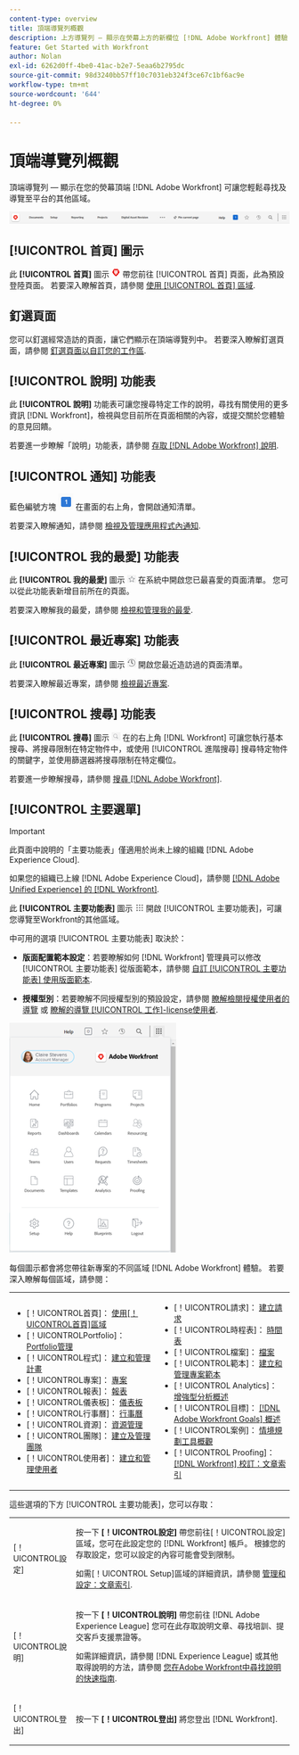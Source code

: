 ```yaml
---
content-type: overview
title: 頂端導覽列概觀
description: 上方導覽列 — 顯示在熒幕上方的新欄位 [!DNL Adobe Workfront] 體驗 — 可讓您輕鬆尋找並瀏覽至平台的其他區域。
feature: Get Started with Workfront
author: Nolan
exl-id: 6262d0ff-4be0-41ac-b2e7-5eaa6b2795dc
source-git-commit: 98d3240bb57ff10c7031eb324f3ce67c1bf6ac9e
workflow-type: tm+mt
source-wordcount: '644'
ht-degree: 0%

---
```


# 頂端導覽列概觀

頂端導覽列 — 顯示在您的熒幕頂端 [!DNL Adobe Workfront] 可讓您輕鬆尋找及導覽至平台的其他區域。

![頂端導覽列](assets/global-navigation-bar.png)

## [!UICONTROL 首頁] 圖示

此 **[!UICONTROL 首頁]** 圖示 ![](assets/home-icon.png) 帶您前往 [!UICONTROL 首頁] 頁面，此為預設登陸頁面。 若要深入瞭解首頁，請參閱 [使用 [!UICONTROL 首頁] 區域](../../workfront-basics/using-home/using-the-home-area/use-the-home-area.md).

## 釘選頁面

您可以釘選經常造訪的頁面，讓它們顯示在頂端導覽列中。 若要深入瞭解釘選頁面，請參閱 [釘選頁面以自訂您的工作區](../../workfront-basics/the-new-workfront-experience/pin-pages.md).

## [!UICONTROL 說明] 功能表

此 **[!UICONTROL 說明]** 功能表可讓您搜尋特定工作的說明，尋找有關使用的更多資訊 [!DNL Workfront]，檢視與您目前所在頁面相關的內容，或提交關於您體驗的意見回饋。

若要進一步瞭解「說明」功能表，請參閱 [存取 [!DNL Adobe Workfront] 說明](../../workfront-basics/navigate-workfront/workfront-navigation/access-workfront-help.md).

## [!UICONTROL 通知] 功能表

藍色編號方塊 ![](assets/notifications-icon.png) 在畫面的右上角，會開啟通知清單。

若要深入瞭解通知，請參閱 [檢視及管理應用程式內通知](../../workfront-basics/using-notifications/view-and-manage-in-app-notifications.md).

## [!UICONTROL 我的最愛] 功能表

此 **[!UICONTROL 我的最愛]** 圖示 ![我的最愛](assets/favorites-icon-62x55.png) 在系統中開啟您已最喜愛的頁面清單。 您可以從此功能表新增目前所在的頁面。

若要深入瞭解我的最愛，請參閱 [檢視和管理我的最愛](../../workfront-basics/navigate-workfront/recent-and-favorites/view-and-manage-favorites.md).

## [!UICONTROL 最近專案] 功能表

此 **[!UICONTROL 最近專案]** 圖示 ![[!UICONTROL 最近專案]](assets/recents-icon-40x43.png) 開啟您最近造訪過的頁面清單。

若要深入瞭解最近專案，請參閱 [檢視最近專案](../../workfront-basics/navigate-workfront/recent-and-favorites/view-recent-items.md).

## [!UICONTROL 搜尋] 功能表

此 **[!UICONTROL 搜尋]** 圖示 ![](assets/search-icon.png) 在的右上角 [!DNL Workfront] 可讓您執行基本搜尋、將搜尋限制在特定物件中，或使用 [!UICONTROL 進階搜尋] 搜尋特定物件的關鍵字，並使用篩選器將搜尋限制在特定欄位。

若要進一步瞭解搜尋，請參閱 [搜尋 [!DNL Adobe Workfront]](../../workfront-basics/navigate-workfront/search/search-workfront.md).

## [!UICONTROL 主要選單]

>[!IMPORTANT]
>
>此頁面中說明的「主要功能表」僅適用於尚未上線的組織 [!DNL Adobe Experience Cloud].
>
> 如果您的組織已上線 [!DNL Adobe Experience Cloud]，請參閱 [[!DNL Adobe Unified Experience] 的 [!DNL Workfront]](/help/quicksilver/workfront-basics/navigate-workfront/workfront-navigation/adobe-unified-experience.md).

此 **[!UICONTROL 主要功能表]** 圖示 ![主要功能表](assets/main-menu-icon.png) 開啟 [!UICONTROL 主要功能表]，可讓您導覽至Workfront的其他區域。

中可用的選項 [!UICONTROL 主要功能表] 取決於：

* **版面配置範本設定**：若要瞭解如何 [!DNL Workfront] 管理員可以修改 [!UICONTROL 主要功能表] 從版面範本，請參閱 [自訂 [!UICONTROL 主要功能表] 使用版面範本](../../administration-and-setup/customize-workfront/use-layout-templates/customize-main-menu.md).

* **授權型別**：若要瞭解不同授權型別的預設設定，請參閱 [瞭解檢閱授權使用者的導覽](../../workfront-basics/navigate-workfront/workfront-navigation/reviewer-global-navigation-bar.md) 或 [瞭解的導覽 [!UICONTROL 工作]-license使用者](../../workfront-basics/navigate-workfront/workfront-navigation/worker-global-navigation-bar.md).

![主要功能表選項](assets/main-menu-options-350x481.png)

每個圖示都會將您帶往新專案的不同區域 [!DNL Adobe Workfront] 體驗。 若要深入瞭解每個區域，請參閱：

<!--
<p data-mc-conditions="QuicksilverOrClassic.Draft mode">(NOTE: Update screenshot and add icons for new products/features.)</p>
-->

<table style="table-layout:auto"> 
 <col> 
 <col> 
 <tbody> 
  <tr> 
   <td> 
    <ul> 
     <li>[！UICONTROL首頁]： <a href="../../workfront-basics/using-home/using-the-home-area/use-the-home-area.md" class="MCXref xref">使用[！UICONTROL首頁]區域</a></li> 
     <li>[！UICONTROLPortfolio]： <a href="../../manage-work/portfolios/portfolio-management-overview.md" class="MCXref xref">Portfolio管理</a></li> 
     <li>[！UICONTROL程式]： <a href="../../manage-work/portfolios/create-and-manage-programs/create-and-manage-programs.md" class="MCXref xref">建立和管理計畫 </a></li> 
     <li>[！UICONTROL專案]： <a href="../../manage-work/projects/projects-overview.md" class="MCXref xref">專案</a></li> 
     <li>[！UICONTROL報表]： <a href="../../reports-and-dashboards/reports/reports-overview.md" class="MCXref xref">報表</a></li> 
     <li>[！UICONTROL儀表板]： <a href="../../reports-and-dashboards/dashboards/dashboards-overview.md" class="MCXref xref">儀表板</a></li> 
     <li>[！UICONTROL行事曆]： <a href="../../reports-and-dashboards/reports/calendars/calendars.md" class="MCXref xref">行事曆</a></li> 
     <li>[！UICONTROL資源]： <a href="../../resource-mgmt/resource-mgmt-overview/resource-management-overview.md" class="MCXref xref">資源管理 </a></li> 
     <li>[！UICONTROL團隊]： <a href="../../people-teams-and-groups/create-and-manage-teams/create-and-mange-teams.md" class="MCXref xref">建立及管理團隊</a></li> 
     <li>[！UICONTROL使用者]： <a href="../../administration-and-setup/add-users/create-and-manage-users/create-and-manage-users.md" class="MCXref xref">建立和管理使用者</a></li> 
    </ul> </td> 
   <td> 
    <ul> 
     <li>[！UICONTROL請求]： <a href="../../manage-work/requests/create-requests/create-requests.md" class="MCXref xref">建立請求</a></li> 
     <li>[！UICONTROL時程表]： <a href="../../timesheets/timesheets-all.md" class="MCXref xref">時間表</a></li> 
     <li>[！UICONTROL檔案]： <a href="../../documents/documents-overview.md" class="MCXref xref">檔案</a></li> 
     <li>[！UICONTROL範本]： <a href="../../manage-work/projects/create-and-manage-templates/create-manage-templates.md" class="MCXref xref">建立和管理專案範本</a></li> 
     <li>[！UICONTROL Analytics]： <a href="../../enhanced-analytics/enhanced-analytics-overview.md" class="MCXref xref">增強型分析概述</a></li> 
     <li>[！UICONTROL目標]： <a href="../../workfront-goals/goal-management/wf-goals-overview.md" class="MCXref xref">[!DNL Adobe Workfront Goals] 概述</a></li> 
     <li>[！UICONTROL案例]： <a href="../../scenario-planner/scenario-planner-overview.md" class="MCXref xref">情境規劃工具概觀</a></li> 
     <li>[！UICONTROL Proofing]： <a href="../../workfront-proof/workfront-proof.md" class="MCXref xref">[!DNL Workfront] 校訂：文章索引</a></li> 
    </ul> </td> 
  </tr> 
 </tbody> 
</table>

這些選項的下方 [!UICONTROL 主要功能表]，您可以存取：

<table style="table-layout:auto"> 
 <col> 
 <col> 
 <tbody> 
  <tr> 
   <td> <p class="bold">[！UICONTROL設定]</p> </td> 
   <td> <p>按一下 <b>[！UICONTROL設定]</b> 帶您前往[！UICONTROL設定]區域，您可在此設定您的 [!DNL Workfront] 帳戶。 根據您的存取設定，您可以設定的內容可能會受到限制。</p> <p>如需[！UICONTROL Setup]區域的詳細資訊，請參閱 <a href="../../administration-and-setup/administration-and-setup.md" class="MCXref xref">管理和設定：文章索引</a>.</p> </td> 
  </tr> 
  <tr> 
   <td> <p class="bold">[！UICONTROL說明]</p> </td> 
   <td> <p>按一下 <b>[！UICONTROL說明]</b> 帶您前往 [!DNL Adobe Experience League] 您可在此存取說明文章、尋找培訓、提交客戶支援票證等。</p> <p>如需詳細資訊，請參閱 [!DNL Experience League] 或其他取得說明的方法，請參閱 <a href="../../workfront-basics/tips-tricks-and-troubleshooting/guide-for-help-in-workfront.md" class="MCXref xref">您在Adobe Workfront中尋找說明的快速指南</a>.</p> </td> 
  </tr>

<tr> 
   <td> <p class="bold">[！UICONTROL登出]</p> </td> 
   <td>按一下 <b>[！UICONTROL登出]</b> 將您登出 [!DNL Workfront].</td> 
  </tr> 
 </tbody> 
</table>
